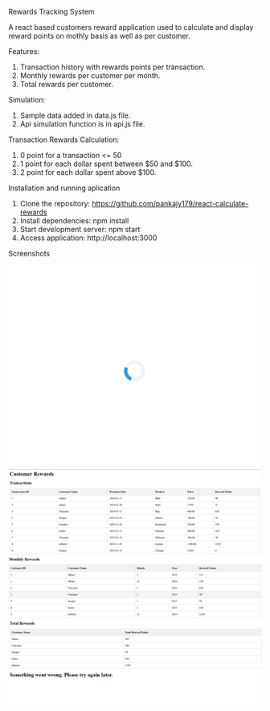 Rewards Tracking System

A react based customers reward application used to calculate and display reward points on mothly basis as well as per customer.

Features:

1. Transaction history with rewards points per transaction.
2. Monthly rewards per customer per month.
3. Total rewards per customer. 

Simulation:
1. Sample data added in data.js file.
2. Api simulation function is in api.js file.

Transaction Rewards Calculation:

1. 0 point for a transaction <= 50
2. 1 point for each dollar spent between $50 and $100.
3. 2 point for each dollar spent above $100.

Installation and running aplication

1. Clone the repository: https://github.com/pankajy179/react-calculate-rewards
2. Install dependencies: npm install
3. Start development server: npm start
4. Access application: http://localhost:3000

Screenshots

![Initial loading](/src/screenshots/loading.png)
![Customer Rewards](/src/screenshots/image.png)
![Monthly Rewards Table](/src/screenshots/image-1.png)
![Total Rewards Table](/src/screenshots/image-2.png)
![Error Page](/src/screenshots/image-3.png)
